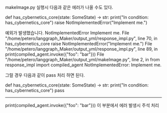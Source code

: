 
makeImage.py 실행시 다음과 같은 에러가 나올 수도 있다.


def has_cybernetics_core(state: SomeState) -> str:
    print("In condition: has_cybernetics_core")
    raise NotImplementedError("Implement me.")


예외가 발생했습니다. NotImplementedError
Implement me.
  File "/home/petero/langgraph_Maker/output_yml/response_impl.py", line 70, in has_cybernetics_core
    raise NotImplementedError("Implement me.")
  File "/home/petero/langgraph_Maker/output_yml/response_impl.py", line 89, in <module>
    print(compiled_agent.invoke({"foo": "bar"}))
  File "/home/petero/langgraph_Maker/output_yml/makeImage.py", line 2, in <module>
    from response_impl import compiled_agent
NotImplementedError: Implement me.

그럴 경우 다음과 같이 pass 처리 하면 된다.


def has_cybernetics_core(state: SomeState) -> str:
    print("In condition: has_cybernetics_core")
    pass


-------------------

print(compiled_agent.invoke({"foo": "bar"}))
이 부분에서 에러 발생시 주석 처리

